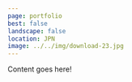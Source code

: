 ```yaml
---
page: portfolio
best: false
landscape: false
location: JPN
image: ../../img/download-23.jpg
---
```

Content goes here!
